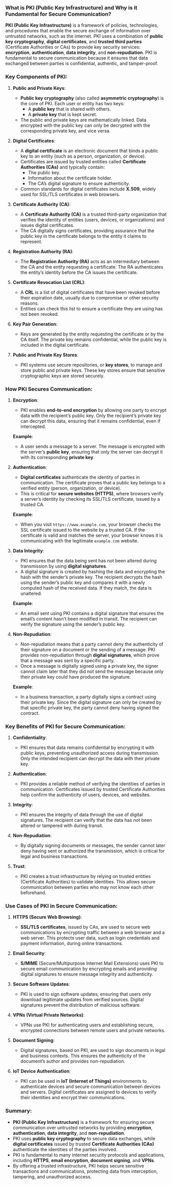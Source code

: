 ### What is PKI (Public Key Infrastructure) and Why is it Fundamental for Secure Communication?

**PKI (Public Key Infrastructure)** is a framework of policies, technologies, and procedures that enable the secure exchange of information over untrusted networks, such as the internet. PKI uses a combination of **public key cryptography**, **digital certificates**, and **trusted third parties** (Certificate Authorities or CAs) to provide key security services: **encryption**, **authentication**, **data integrity**, and **non-repudiation**. PKI is fundamental to secure communication because it ensures that data exchanged between parties is confidential, authentic, and tamper-proof.

### Key Components of PKI:

1. **Public and Private Keys**:
   - **Public key cryptography** (also called **asymmetric cryptography**) is the core of PKI. Each user or entity has two keys:
     - A **public key** that is shared with others.
     - A **private key** that is kept secret.
   - The public and private keys are mathematically linked. Data encrypted with the public key can only be decrypted with the corresponding private key, and vice versa.

2. **Digital Certificates**:
   - A **digital certificate** is an electronic document that binds a public key to an entity (such as a person, organization, or device).
   - Certificates are issued by trusted entities called **Certificate Authorities (CAs)** and typically contain:
     - The public key.
     - Information about the certificate holder.
     - The CA’s digital signature to ensure authenticity.
   - Common standards for digital certificates include **X.509**, widely used for SSL/TLS certificates in web browsers.

3. **Certificate Authority (CA)**:
   - A **Certificate Authority (CA)** is a trusted third-party organization that verifies the identity of entities (users, devices, or organizations) and issues digital certificates.
   - The CA digitally signs certificates, providing assurance that the public key in the certificate belongs to the entity it claims to represent.

4. **Registration Authority (RA)**:
   - The **Registration Authority (RA)** acts as an intermediary between the CA and the entity requesting a certificate. The RA authenticates the entity’s identity before the CA issues the certificate.

5. **Certificate Revocation List (CRL)**:
   - A **CRL** is a list of digital certificates that have been revoked before their expiration date, usually due to compromise or other security reasons.
   - Entities can check this list to ensure a certificate they are using has not been revoked.

6. **Key Pair Generation**:
   - Keys are generated by the entity requesting the certificate or by the CA itself. The private key remains confidential, while the public key is included in the digital certificate.

7. **Public and Private Key Stores**:
   - PKI systems use secure repositories, or **key stores**, to manage and store public and private keys. These key stores ensure that sensitive cryptographic keys are stored securely.

### How PKI Secures Communication:

1. **Encryption**:
   - PKI enables **end-to-end encryption** by allowing one party to encrypt data with the recipient’s public key. Only the recipient’s private key can decrypt this data, ensuring that it remains confidential, even if intercepted.
   
   **Example**:
   - A user sends a message to a server. The message is encrypted with the server’s **public key**, ensuring that only the server can decrypt it with its corresponding **private key**.

2. **Authentication**:
   - **Digital certificates** authenticate the identity of parties in communication. The certificate proves that a public key belongs to a verified entity (person, organization, or device).
   - This is critical for **secure websites (HTTPS)**, where browsers verify a server’s identity by checking its SSL/TLS certificate, issued by a trusted CA.
   
   **Example**:
   - When you visit `https://www.example.com`, your browser checks the SSL certificate issued to the website by a trusted CA. If the certificate is valid and matches the server, your browser knows it is communicating with the legitimate `example.com` website.

3. **Data Integrity**:
   - PKI ensures that the data being sent has not been altered during transmission by using **digital signatures**.
   - A digital signature is created by hashing the data and encrypting the hash with the sender’s private key. The recipient decrypts the hash using the sender’s public key and compares it with a newly computed hash of the received data. If they match, the data is unaltered.
   
   **Example**:
   - An email sent using PKI contains a digital signature that ensures the email’s content hasn’t been modified in transit. The recipient can verify the signature using the sender’s public key.

4. **Non-Repudiation**:
   - Non-repudiation means that a party cannot deny the authenticity of their signature on a document or the sending of a message. PKI provides non-repudiation through **digital signatures**, which prove that a message was sent by a specific party.
   - Once a message is digitally signed using a private key, the signer cannot claim later that they did not send the message because only their private key could have produced the signature.
   
   **Example**:
   - In a business transaction, a party digitally signs a contract using their private key. Since the digital signature can only be created by that specific private key, the party cannot deny having signed the contract.

### Key Benefits of PKI for Secure Communication:

1. **Confidentiality**:
   - PKI ensures that data remains confidential by encrypting it with public keys, preventing unauthorized access during transmission. Only the intended recipient can decrypt the data with their private key.

2. **Authentication**:
   - PKI provides a reliable method of verifying the identities of parties in communication. Certificates issued by trusted Certificate Authorities help confirm the authenticity of users, devices, and websites.

3. **Integrity**:
   - PKI ensures the integrity of data through the use of digital signatures. The recipient can verify that the data has not been altered or tampered with during transit.

4. **Non-Repudiation**:
   - By digitally signing documents or messages, the sender cannot later deny having sent or authorized the transmission, which is critical for legal and business transactions.

5. **Trust**:
   - PKI creates a trust infrastructure by relying on trusted entities (Certificate Authorities) to validate identities. This allows secure communication between parties who may not know each other beforehand.

### Use Cases of PKI in Secure Communication:

1. **HTTPS (Secure Web Browsing)**:
   - **SSL/TLS certificates**, issued by CAs, are used to secure web communications by encrypting traffic between a web browser and a web server. This protects user data, such as login credentials and payment information, during online transactions.

2. **Email Security**:
   - **S/MIME** (Secure/Multipurpose Internet Mail Extensions) uses PKI to secure email communication by encrypting emails and providing digital signatures to ensure message integrity and authenticity.

3. **Secure Software Updates**:
   - PKI is used to sign software updates, ensuring that users only download legitimate updates from verified sources. Digital signatures prevent the distribution of malicious software.

4. **VPNs (Virtual Private Networks)**:
   - VPNs use PKI for authenticating users and establishing secure, encrypted connections between remote users and private networks.

5. **Document Signing**:
   - Digital signatures, based on PKI, are used to sign documents in legal and business contexts. This ensures the authenticity of the document’s author and provides non-repudiation.

6. **IoT Device Authentication**:
   - PKI can be used in **IoT (Internet of Things)** environments to authenticate devices and secure communication between devices and servers. Digital certificates are assigned to devices to verify their identities and encrypt their communications.

### Summary:

- **PKI (Public Key Infrastructure)** is a framework for ensuring secure communication over untrusted networks by providing **encryption**, **authentication**, **data integrity**, and **non-repudiation**.
- PKI uses **public key cryptography** to secure data exchanges, while **digital certificates** issued by trusted **Certificate Authorities (CAs)** authenticate the identities of the parties involved.
- PKI is fundamental to many internet security protocols and applications, including **HTTPS**, **email encryption**, **document signing**, and **VPNs**.
- By offering a trusted infrastructure, PKI helps secure sensitive transactions and communications, protecting data from interception, tampering, and unauthorized access.